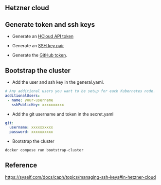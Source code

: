 ## Hetzner cloud

## Generate token and ssh keys
- Generate an [HCloud API token](https://docs.hetzner.com/cloud/api/getting-started/generating-api-token)

- Generate an [SSH key pair](https://community.hetzner.com/tutorials/add-ssh-key-to-your-hetzner-cloud)

- Generate the [GitHub token](https://docs.github.com/en/authentication/keeping-your-account-and-data-secure/managing-your-personal-access-tokens#creating-a-fine-grained-personal-access-token).

## Bootstrap the cluster

* Add the user and ssh key in the general.yaml.

```yaml
# Any additional users you want to be setup for each Kubernetes node.
additionalUsers:
 - name: your-username
   sshPublicKey: xxxxxxxxxx
```

* Add the git username and token in the secret.yaml

```yaml
git:
  username: xxxxxxxxxx
  password: xxxxxxxxxx
```

* Bootstrap the cluster

```sh
docker compose run bootstrap-cluster
```

## Reference

https://syself.com/docs/caph/topics/managing-ssh-keys#in-hetzner-cloud
